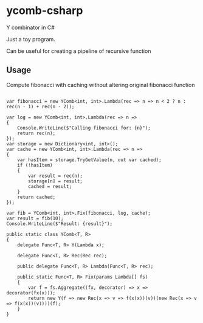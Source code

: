 # ycomb-csharp
Y combinator in C#

Just a toy program.

Can be useful for creating a pipeline of recursive function

## Usage

Compute fibonacci with caching without altering original fibonacci function

```

var fibonacci = new YComb<int, int>.Lambda(rec => n => n < 2 ? n : rec(n - 1) + rec(n - 2));

var log = new YComb<int, int>.Lambda(rec => n =>
{
    Console.WriteLine($"Calling fibonacci for: {n}");
    return rec(n);
});
var storage = new Dictionary<int, int>();
var cache = new YComb<int, int>.Lambda(rec => n =>
{
    var hasItem = storage.TryGetValue(n, out var cached);
    if (!hasItem)
    {
        var result = rec(n);
        storage[n] = result;
        cached = result;
    }
    return cached;
});

var fib = YComb<int, int>.Fix(fibonacci, log, cache);
var result = fib(10);
Console.WriteLine($"Result: {result}");

public static class YComb<T, R>
{
    delegate Func<T, R> Y(Lambda x);

    delegate Func<T, R> Rec(Rec rec);

    public delegate Func<T, R> Lambda(Func<T, R> rec);

    public static Func<T, R> Fix(params Lambda[] fs)
    {
        var f = fs.Aggregate((fx, decorator) => x => decorator(fx(x)));
        return new Y(f => new Rec(x => v => f(x(x))(v))(new Rec(x => v => f(x(x))(v))))(f);
    }
}

```
